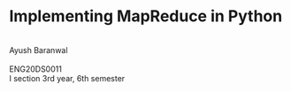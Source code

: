 # Implementing MapReduce in Python

<br>Ayush Baranwal</br>
<br>ENG20DS0011</br>
I section
3rd year, 6th semester 
